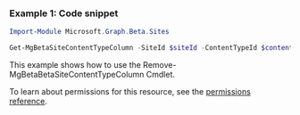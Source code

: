 ### Example 1: Code snippet

```powershellImport-Module Microsoft.Graph.Beta.Sites

Get-MgBetaSiteContentTypeColumn -SiteId $siteId -ContentTypeId $contentTypeId -ColumnDefinitionId $columnDefinitionId
```
This example shows how to use the Remove-MgBetaBetaSiteContentTypeColumn Cmdlet.
To learn about permissions for this resource, see the [permissions reference](/graph/permissions-reference).

